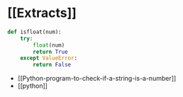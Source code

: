 # [[Extracts]]

```python
def isfloat(num):
    try:
        float(num)
        return True
    except ValueError:
        return False
```

- [[Python-program-to-check-if-a-string-is-a-number]]
- [[python]]
